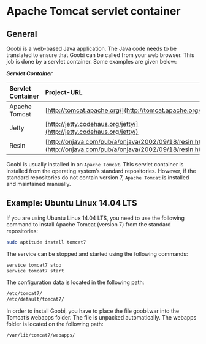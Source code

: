 # Apache Tomcat servlet container

## **General**

Goobi is a web-based Java application. The Java code needs to be translated to ensure that Goobi can be called from your web browser. This job is done by a servlet container. Some examples are given below:

_**Servlet Container**_

| Servlet Container | Project-URL |
| :--- | :--- |
| Apache Tomcat | [http://tomcat.apache.org/](http://tomcat.apache.org/) |
| Jetty | [http://jetty.codehaus.org/jetty/](http://jetty.codehaus.org/jetty/) |
| Resin | [http://onjava.com/pub/a/onjava/2002/09/18/resin.htm](http://onjava.com/pub/a/onjava/2002/09/18/resin.html) |

Goobi is usually installed in an `Apache Tomcat`. This servlet container is installed from the operating system’s standard repositories. However, if the standard repositories do not contain version 7, `Apache Tomcat` is installed and maintained manually.

## **Example: Ubuntu Linux 14.04 LTS**

If you are using Ubuntu Linux 14.04 LTS, you need to use the following command to install Apache Tomcat \(version 7\) from the standard repositories:

```bash
sudo aptitude install tomcat7
```

The service can be stopped and started using the following commands:

```bash
service tomcat7 stop
service tomcat7 start
```

The configuration data is located in the following path:

```bash
/etc/tomcat7/
/etc/default/tomcat7/
```

In order to install Goobi, you have to place the file goobi.war into the Tomcat’s webapps folder. The file is unpacked automatically. The webapps folder is located on the following path:

```bash
/var/lib/tomcat7/webapps/
```